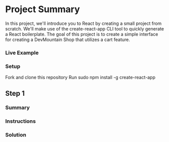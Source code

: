 # Project Summary

In this project, we'll introduce you to React by creating a small project from scratch. We'll make use of the create-react-app CLI tool to quickly generate a React boilerplate. The goal of this project is to create a simple interface for creating a DevMountain Shop that utilizes a cart feature.

### Live Example

### Setup

Fork and clone this repository
Run sudo npm install -g create-react-app

## Step 1

### Summary

### Instructions

### Solution